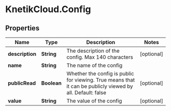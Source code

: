# KnetikCloud.Config

## Properties
Name | Type | Description | Notes
------------ | ------------- | ------------- | -------------
**description** | **String** | The description of the config.  Max 140 characters | [optional] 
**name** | **String** | The name of the config | 
**publicRead** | **Boolean** | Whether the config is public for viewing. True means that it can be publicly viewed by all. Default: false | [optional] 
**value** | **String** | The value of the config | [optional] 


